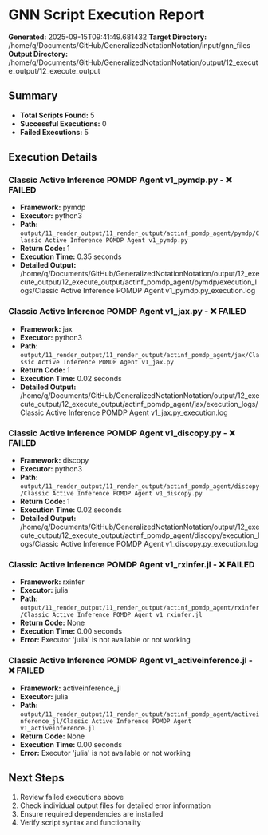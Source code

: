 # GNN Script Execution Report

**Generated:** 2025-09-15T09:41:49.681432
**Target Directory:** /home/q/Documents/GitHub/GeneralizedNotationNotation/input/gnn_files
**Output Directory:** /home/q/Documents/GitHub/GeneralizedNotationNotation/output/12_execute_output/12_execute_output

## Summary

- **Total Scripts Found:** 5
- **Successful Executions:** 0
- **Failed Executions:** 5

## Execution Details

### Classic Active Inference POMDP Agent v1_pymdp.py - ❌ FAILED

- **Framework:** pymdp
- **Executor:** python3
- **Path:** `output/11_render_output/11_render_output/actinf_pomdp_agent/pymdp/Classic Active Inference POMDP Agent v1_pymdp.py`
- **Return Code:** 1
- **Execution Time:** 0.35 seconds
- **Detailed Output:** /home/q/Documents/GitHub/GeneralizedNotationNotation/output/12_execute_output/12_execute_output/actinf_pomdp_agent/pymdp/execution_logs/Classic Active Inference POMDP Agent v1_pymdp.py_execution.log

### Classic Active Inference POMDP Agent v1_jax.py - ❌ FAILED

- **Framework:** jax
- **Executor:** python3
- **Path:** `output/11_render_output/11_render_output/actinf_pomdp_agent/jax/Classic Active Inference POMDP Agent v1_jax.py`
- **Return Code:** 1
- **Execution Time:** 0.02 seconds
- **Detailed Output:** /home/q/Documents/GitHub/GeneralizedNotationNotation/output/12_execute_output/12_execute_output/actinf_pomdp_agent/jax/execution_logs/Classic Active Inference POMDP Agent v1_jax.py_execution.log

### Classic Active Inference POMDP Agent v1_discopy.py - ❌ FAILED

- **Framework:** discopy
- **Executor:** python3
- **Path:** `output/11_render_output/11_render_output/actinf_pomdp_agent/discopy/Classic Active Inference POMDP Agent v1_discopy.py`
- **Return Code:** 1
- **Execution Time:** 0.02 seconds
- **Detailed Output:** /home/q/Documents/GitHub/GeneralizedNotationNotation/output/12_execute_output/12_execute_output/actinf_pomdp_agent/discopy/execution_logs/Classic Active Inference POMDP Agent v1_discopy.py_execution.log

### Classic Active Inference POMDP Agent v1_rxinfer.jl - ❌ FAILED

- **Framework:** rxinfer
- **Executor:** julia
- **Path:** `output/11_render_output/11_render_output/actinf_pomdp_agent/rxinfer/Classic Active Inference POMDP Agent v1_rxinfer.jl`
- **Return Code:** None
- **Execution Time:** 0.00 seconds
- **Error:** Executor 'julia' is not available or not working

### Classic Active Inference POMDP Agent v1_activeinference.jl - ❌ FAILED

- **Framework:** activeinference_jl
- **Executor:** julia
- **Path:** `output/11_render_output/11_render_output/actinf_pomdp_agent/activeinference_jl/Classic Active Inference POMDP Agent v1_activeinference.jl`
- **Return Code:** None
- **Execution Time:** 0.00 seconds
- **Error:** Executor 'julia' is not available or not working

## Next Steps

1. Review failed executions above
2. Check individual output files for detailed error information
3. Ensure required dependencies are installed
4. Verify script syntax and functionality

